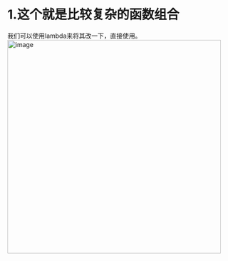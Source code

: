# 1.这个就是比较复杂的函数组合
我们可以使用lambda来将其改一下，直接使用。
<img width="479" alt="image" src="https://user-images.githubusercontent.com/40928887/124269673-c6e8dd00-db6d-11eb-9ad5-e4f367b8a874.png">
